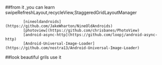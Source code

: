 ##from it ,you can learn swipeRefreshLayout,recycleView,StaggeredGridLayoutManager<br/>

            [nineoldandroids](https://github.com/JakeWharton/NineOldAndroids)
            [photoview](https://github.com/chrisbanes/PhotoView)
            [android-async-http](https://github.com/loopj/android-async-http)
            [Android-Universal-Image-Loader](https://github.com/nostra13/Android-Universal-Image-Loader)

##look beautiful grils use it<br/>
